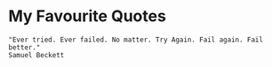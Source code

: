 # My Favourite Quotes

```
"Ever tried. Ever failed. No matter. Try Again. Fail again. Fail better."
Samuel Beckett
```

